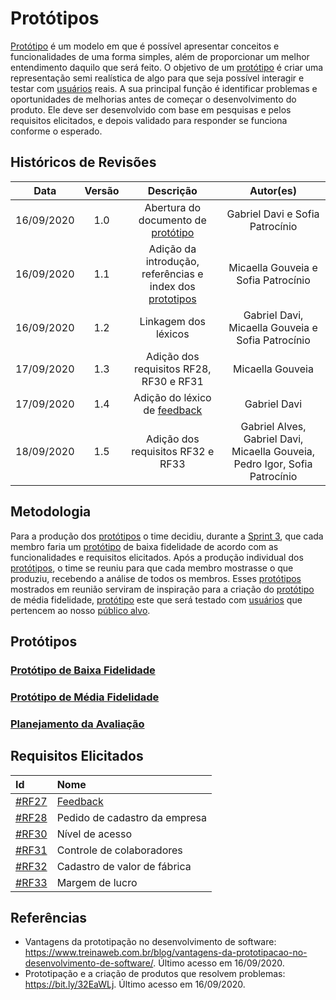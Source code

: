 # Protótipos

[Protótipo](Modeling/objeto?id=protótipo) é um modelo em que é possível apresentar conceitos e funcionalidades de uma forma simples, além de proporcionar um melhor entendimento daquilo que será feito.
O objetivo de um [protótipo](Modeling/objeto?id=protótipo) é criar uma representação semi realística de algo para que seja possível interagir e testar com [usuários](Modeling/objeto?id=usuário) reais. A sua principal função é identificar problemas e oportunidades de melhorias antes de começar o desenvolvimento do produto. Ele deve ser desenvolvido com base em pesquisas e pelos requisitos elicitados, e depois validado para responder se funciona conforme o esperado.

## Históricos de Revisões
|    Data    | Versão |         Descrição         |           Autor(es)            |
| :--------: | :----: | :-----------------------: | :----------------------------: |
| 16/09/2020 |  1.0   | Abertura do documento de [protótipo](Modeling/objeto?id=protótipo)  | Gabriel Davi e Sofia Patrocínio |
| 16/09/2020 |  1.1   | Adição da introdução, referências e index dos [prototipos](Modeling/objeto?id=protótipo)  | Micaella Gouveia e Sofia Patrocínio |
| 16/09/2020 |  1.2   | Linkagem dos léxicos   | Gabriel Davi, Micaella Gouveia e Sofia Patrocínio|
| 17/09/2020 |  1.3   | Adição dos requisitos RF28, RF30 e RF31   | Micaella Gouveia |
| 17/09/2020 |  1.4   |       Adição do léxico de [feedback](Modeling/verbo?id=feedback)     | Gabriel Davi |
| 18/09/2020 |  1.5   | Adição dos requisitos RF32 e RF33   | Gabriel Alves, Gabriel Davi, Micaella Gouveia, Pedro Igor, Sofia Patrocínio |



## Metodologia
Para a produção dos [protótipos](Modeling/objeto?id=protótipo) o time decidiu, durante a [Sprint 3](Sprints/planning/sprint3.md), que cada membro faria um [protótipo](Modeling/objeto?id=protótipo) de baixa fidelidade de acordo com as funcionalidades e requisitos elicitados. Após a produção individual dos [protótipos](Modeling/objeto?id=protótipo), o time se reuniu para que cada membro mostrasse o que produziu, recebendo a análise de todos os membros. Esses [protótipos](Modeling/objeto?id=protótipo) mostrados em reunião serviram de inspiração para a criação do [protótipo](Modeling/objeto?id=protótipo) de média fidelidade, [protótipo](Modeling/objeto?id=protótipo) este que será testado com [usuários](Modeling/objeto?id=usuário) que pertencem ao nosso [público alvo](/Modeling/objeto?id=público-alvo).

## Protótipos
### [Protótipo de Baixa Fidelidade](Product/PrototipoBaixa.md)
### [Protótipo de Média Fidelidade](Product/PrototipoMedia.md)
### [Planejamento da Avaliação](Product/PlanejamentoAvaliacao.md)


## Requisitos Elicitados
|                                     Id                                      |                Nome                 |
| :-- | :-- |
| [#RF27](Elicitation/RequisitosElicitados.md?id=requisitos-funcionais) |  [Feedback](Modeling/verbo?id=feedback)  |
| [#RF28](Elicitation/RequisitosElicitados.md?id=requisitos-funcionais) |  Pedido de cadastro da empresa  |
| [#RF30](Elicitation/RequisitosElicitados.md?id=requisitos-funcionais) |  Nível de acesso  |
| [#RF31](Elicitation/RequisitosElicitados.md?id=requisitos-funcionais) |  Controle de colaboradores  |
| [#RF32](Elicitation/RequisitosElicitados.md?id=requisitos-funcionais)| Cadastro de valor de fábrica |
| [#RF33](Elicitation/RequisitosElicitados.md?id=requisitos-funcionais) | Margem de lucro |

## Referências
* Vantagens da prototipação no desenvolvimento de software: <https://www.treinaweb.com.br/blog/vantagens-da-prototipacao-no-desenvolvimento-de-software/>. Último acesso em 16/09/2020.
* Prototipação e a criação de produtos que resolvem problemas: <https://bit.ly/32EaWLj>. Último acesso em 16/09/2020.